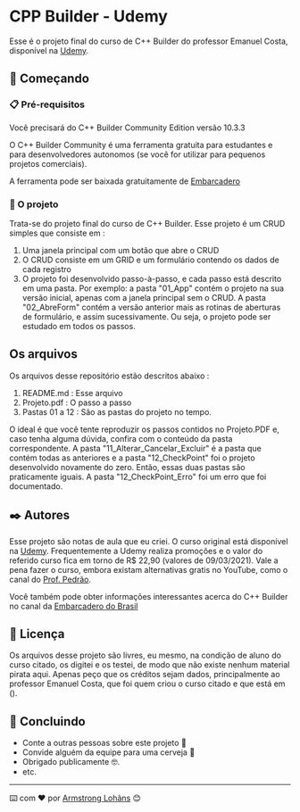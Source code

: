 # CPP Builder - Udemy

Esse é o projeto final do curso de C++ Builder do professor Emanuel Costa, disponível na [Udemy](https://www.udemy.com/course/c-builder-e-firebird/).

## 🚀 Começando

### 📋 Pré-requisitos

Você precisará do C++ Builder Community Edition versão 10.3.3

O C++ Builder Community é uma ferramenta gratuita para estudantes e para desenvolvedores autonomos (se você for utilizar para pequenos projetos comerciais).

A ferramenta pode ser baixada gratuitamente de [Embarcadero](https://www.embarcadero.com/br/products/cbuilder/starter)


### 🔧 O projeto

Trata-se do projeto final do curso de C++ Builder. Esse projeto é um CRUD simples que consiste em :

1. Uma janela principal com um botão que abre o CRUD
1. O CRUD consiste em um GRID e um formulário contendo os dados de cada registro
1. O projeto foi desenvolvido passo-à-passo, e cada passo está descrito em uma pasta. Por exemplo: a pasta "01_App" contém o projeto na sua versão inicial, apenas com a janela principal sem o CRUD. A pasta "02_AbreForm" contém a versão anterior mais as rotinas de aberturas de formulário, e assim sucessivamente. Ou seja, o projeto pode ser estudado em todos os passos. 


## Os arquivos

Os arquivos desse repositório estão descritos abaixo :

1. README.md : Esse arquivo
1. Projeto.pdf : O passo a passo
1. Pastas 01 a 12 : São as pastas do projeto no tempo. 

O ideal é que você tente reproduzir os passos contidos no Projeto.PDF e, caso tenha alguma dúvida, confira com o conteúdo da pasta correspondente. A pasta "11_Alterar_Cancelar_Excluir" é a pasta que contém todas as anteriores e a pasta "12_CheckPoint" foi o projeto desenvolvido novamente do zero. Então, essas duas pastas
são praticamente iguais. A pasta "12_CheckPoint_Erro" foi um erro que foi documentado.

## ✒️ Autores

Esse projeto são notas de aula que eu criei. O curso original está disponível na [Udemy](https://www.udemy.com/course/c-builder-e-firebird/). Frequentemente a Udemy realiza promoções e o valor do referido curso fica em torno de R$ 22,90 (valores de 09/03/2021). Vale a pena fazer o curso, embora existam alternativas gratis no YouTube, como o canal do [Prof. Pedrão](https://www.youtube.com/channel/UC6euk_jAO0-H2VwjBZMzuiQ).

Você também pode obter informações interessantes acerca do C++ Builder no canal da [Embarcadero do Brasil](https://www.youtube.com/channel/UC7zd5W1fyWfCbMVGWGXB92A) 

## 📄 Licença

Os arquivos desse projeto são livres, eu mesmo, na condição de aluno do curso citado, os digitei e os testei, de modo que não existe nenhum material pirata aqui. Apenas peço que os créditos sejam dados, principalmente ao professor Emanuel Costa, que foi quem criou o curso citado e que está em ().

## 🎁 Concluindo

* Conte a outras pessoas sobre este projeto 📢
* Convide alguém da equipe para uma cerveja 🍺 
* Obrigado publicamente 🤓.
* etc.


---
⌨️ com ❤️ por [Armstrong Lohãns](https://gist.github.com/lohhans) 😊
